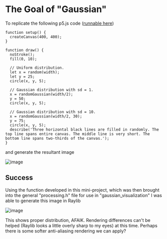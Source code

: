 # The Goal of "Gaussian"
To replicate the following p5.js code ([runnable here](https://editor.p5js.org/))
```
function setup() {
  createCanvas(400, 400);
}

function draw() {
  noStroke();
  fill(0, 10);

  // Uniform distribution.
  let x = random(width);
  let y = 25;
  circle(x, y, 5);

  // Gaussian distribution with sd = 1.
  x = randomGaussian(width/2);
  y = 50;
  circle(x, y, 5);

  // Gaussian distribution with sd = 10.
  x = randomGaussian(width/2, 30);
  y = 75;
  circle(x, y, 5);
  describe('Three horizontal black lines are filled in randomly. The top line spans entire canvas. The middle line is very short. The bottom line spans two-thirds of the canvas.');
}
```

and generate the resultant image

![image](https://github.com/ChristopherDrum/nature_of_code_v2/assets/320377/fc4bebe2-79f6-4345-b09a-6ce6efe02f01)

## Success
Using the function developed in this mini-project, which was then brought into the general "processing.h" file for use in "gaussian_visualization" I was able to generate this image in Raylib

![image](https://github.com/ChristopherDrum/nature_of_code_v2/assets/320377/57ed2e8f-f081-4278-9cf7-8fbfbcc1c28e)

This shows proper distribution, AFAIK. Rendering differences can't be helped (Raylib looks a little overly sharp to my eyes) at this time. Perhaps there is some softer anti-aliasing rendering we can apply?
